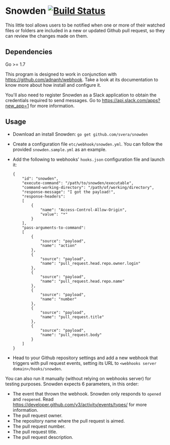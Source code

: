 # Snowden [![Build Status](https://travis-ci.org/svera/snowden.svg?branch=master)](https://travis-ci.org/svera/snowden)
This little tool allows users to be notified when one or more of their watched files or folders are included in a new or updated 
Github pull request, so they can review the changes made on them.

## Dependencies

Go >= 1.7

This program is designed to work in conjunction with https://github.com/adnanh/webhook. Take a look at its documentation to know
more about how install and configure it.

You'll also need to register Snowden as a Slack application to obtain the credentials required to send messages.
Go to https://api.slack.com/apps?new_app=1 for more information.

## Usage

* Download an install Snowden: `go get github.com/svera/snowden`

* Create a configuration file `etc/webhook/snowden.yml`. You can follow the provided `snowden.sample.yml` as an example.

* Add the following to webhooks' `hooks.json` configuration file and launch it:
    ```
    {
        "id": "snowden",
        "execute-command": "/path/to/snowden/executable",
        "command-working-directory": "/path/of/working/directory",
        "response-message": "I got the payload!",
        "response-headers":
        [
            {
                "name": "Access-Control-Allow-Origin",
                "value": "*"
            }
        ],
        "pass-arguments-to-command":
        [
            {
                "source": "payload",
                "name": "action"
            },
            {
                "source": "payload",
                "name": "pull_request.head.repo.owner.login"
            },
            {
                "source": "payload",
                "name": "pull_request.head.repo.name"
            },      
            {
                "source": "payload",
                "name": "number"
            },
            {
                "source": "payload",
                "name": "pull_request.title"
            },
            {
                "source": "payload",
                "name": "pull_request.body"
            }            
        ]
    }
    ```

* Head to your Github repository settings and add a new webhook that triggers with pull request events, setting its URL 
to `<webhooks server domain>/hooks/snowden`.

You can also run it manually (without relying on webhooks server) for testing purposes. Snowden expects 6 parameters, in this order:

* The event that thrown the webhook. Snowden only responds to `opened` and `reopened`.
Read https://developer.github.com/v3/activity/events/types/ for more information.
* The pull request owner.
* The repository name where the pull request is aimed.
* The pull request number.
* The pull request title.
* The pull request description.
